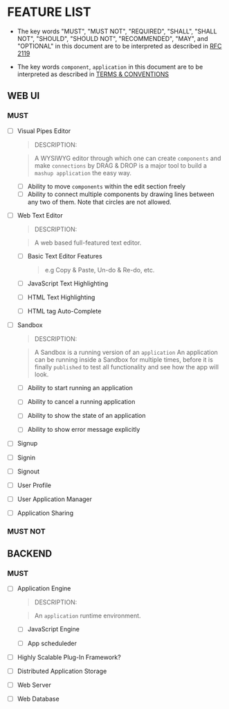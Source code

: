FEATURE LIST
=======

* The key words "MUST", "MUST NOT", "REQUIRED", "SHALL", "SHALL NOT", "SHOULD", "SHOULD NOT", "RECOMMENDED",  "MAY", and "OPTIONAL" in this document are to be interpreted as described in [RFC 2119](http://www.ietf.org/rfc/rfc2119.txt "RFC 2119")

* The key words `component`, `application` in this document are to be interpreted as described in [TERMS & CONVENTIONS](http:// "TERMS & CONVENTIONS")


## WEB UI
### MUST
- [ ] Visual Pipes Editor  
    
    > DESCRIPTION:

    > A WYSIWYG editor through which one can create `components` and make `connections` by DRAG & DROP is a major tool to build a `mashup application` the easy way.

    - [ ] Ability to move `components` within the edit section freely
    - [ ] Ability to connect multiple components by drawing lines between any two of them. Note that circles are not allowed.

- [ ] Web Text Editor

    > DESCRIPTION:

    > A web based full-featured text editor.

    - [ ] Basic Text Editor Features  

        > e.g Copy & Paste, Un-do & Re-do, etc.

    - [ ] JavaScript Text Highlighting

    - [ ] HTML Text Highlighting

    - [ ] HTML tag Auto-Complete

- [ ] Sandbox 
            
    > DESCRIPTION:
    
    > A Sandbox is a running version of an `application` An application can be running inside a Sandbox for multiple times,  before it is finally `published`  to test all functionality and see how the app will look.
    
    - [ ] Ability to start running an application

    - [ ] Ability to cancel a running application

    - [ ] Ability to show the state of an application

    - [ ] Ability to show error message explicitly

- [ ] Signup

- [ ] Signin

- [ ] Signout

- [ ] User Profile

- [ ] User Application Manager

- [ ] Application Sharing

### MUST NOT

## BACKEND
### MUST
- [ ] Application Engine 

    > DESCRIPTION:

    > An `application` runtime environment. 

    - [ ] JavaScript Engine
    
    - [ ] App scheduleder


- [ ] Highly Scalable Plug-In Framework?

- [ ] Distributed Application Storage

- [ ] Web Server

- [ ] Web Database

